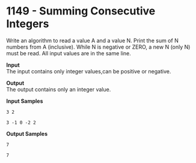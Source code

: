 # 1149 - Summing Consecutive Integers

Write an algorithm to read a value A and a value N. Print the sum of N numbers from A (inclusive). While N is negative or ZERO, a new N (only N) must be read. All input values are in the same line.

**Input**<br>
The input contains only integer values, ​​can be positive or negative.

**Output**<br>
The output contains only an integer value.

**Input Samples**
````
3 2
````
````         
3 -1 0 -2 2 
````

**Output Samples**
````
7
````
````
7
````